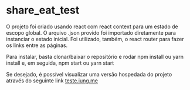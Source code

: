 # share_eat_test

O projeto foi criado usando react com react context para um estado de escopo global. 
O arquivo .json provido foi importado diretamente para instanciar o estado inicial.
Foi utilizado, também, o react router para fazer os links entre as páginas.

Para instalar, basta clonar/baixar o repositório e rodar npm install ou yarn install e, em seguida, npm start ou yarn start

Se desejado, é possível visualizar uma versão hospedada do projeto através do seguinte link
[teste.iung.me](http://teste.iung.me/)
